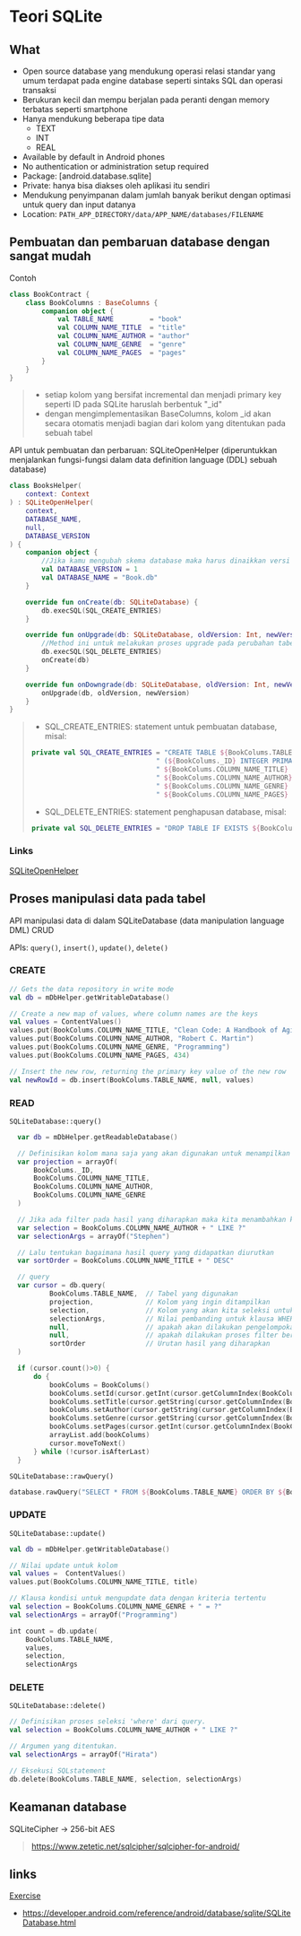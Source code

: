 # Teori SQLite

## What

- Open source database yang mendukung operasi relasi standar yang umum terdapat pada engine database seperti sintaks SQL dan operasi transaksi
- Berukuran kecil dan mempu berjalan pada peranti dengan memory terbatas seperti smartphone
- Hanya mendukung beberapa tipe data
  - TEXT
  - INT
  - REAL
- Available by default in Android phones
- No authentication or administration setup required
- Package: [android.database.sqlite]
- Private: hanya bisa diakses oleh aplikasi itu sendiri
- Mendukung penyimpanan dalam jumlah banyak berikut dengan optimasi untuk query dan input datanya
- Location: `PATH_APP_DIRECTORY/data/APP_NAME/databases/FILENAME`

## Pembuatan dan pembaruan database dengan sangat mudah

Contoh

```kotlin
class BookContract {
    class BookColumns : BaseColumns {
        companion object {
            val TABLE_NAME         = "book"
            val COLUMN_NAME_TITLE  = "title"
            val COLUMN_NAME_AUTHOR = "author"
            val COLUMN_NAME_GENRE  = "genre"
            val COLUMN_NAME_PAGES  = "pages"
        }
    }
}
```

> - setiap kolom yang bersifat incremental dan menjadi primary key seperti ID pada SQLite haruslah berbentuk "\_id"
> - dengan mengimplementasikan BaseColumns, kolom \_id akan secara otomatis menjadi bagian dari kolom yang ditentukan pada sebuah tabel

API untuk pembuatan dan perbaruan: SQLiteOpenHelper
(diperuntukkan menjalankan fungsi-fungsi dalam data definition language (DDL) sebuah database)

```kotlin
class BooksHelper(
    context: Context
) : SQLiteOpenHelper(
    context,
    DATABASE_NAME,
    null,
    DATABASE_VERSION
) {
    companion object {
        //Jika kamu mengubah skema database maka harus dinaikkan versi databasenya.
        val DATABASE_VERSION = 1
        val DATABASE_NAME = "Book.db"
    }

    override fun onCreate(db: SQLiteDatabase) {
        db.execSQL(SQL_CREATE_ENTRIES)
    }

    override fun onUpgrade(db: SQLiteDatabase, oldVersion: Int, newVersion: Int) {
        //Method ini untuk melakukan proses upgrade pada perubahan tabel dan skema database. Fokus migrasi data akan dilakukan disini
        db.execSQL(SQL_DELETE_ENTRIES)
        onCreate(db)
    }

    override fun onDowngrade(db: SQLiteDatabase, oldVersion: Int, newVersion: Int) {
        onUpgrade(db, oldVersion, newVersion)
    }
}
```

> - SQL_CREATE_ENTRIES: statement untuk pembuatan database, misal:
>
> ```kotlin
> private val SQL_CREATE_ENTRIES = "CREATE TABLE ${BookColums.TABLE_NAME}" +
>                                " (${BookColums._ID} INTEGER PRIMARY KEY," +
>                                " ${BookColums.COLUMN_NAME_TITLE} TEXT," +
>                                " ${BookColums.COLUMN_NAME_AUTHOR} TEXT," +
>                                " ${BookColums.COLUMN_NAME_GENRE} TEXT," +
>                                " ${BookColums.COLUMN_NAME_PAGES} INT)"
> ```
>
> - SQL_DELETE_ENTRIES: statement penghapusan database, misal:
>
> ```kotlin
> private val SQL_DELETE_ENTRIES = "DROP TABLE IF EXISTS ${BookColums.TABLE_NAME}"
> ```

### Links

[SQLiteOpenHelper](https://developer.android.com/reference/android/database/sqlite/SQLiteOpenHelper.html)

## Proses manipulasi data pada tabel

API manipulasi data di dalam SQLiteDatabase
(data manipulation language DML) CRUD

APIs: `query()`, `insert()`, `update()`, `delete()`

### CREATE

```kotlin
// Gets the data repository in write mode
val db = mDbHelper.getWritableDatabase()

// Create a new map of values, where column names are the keys
val values = ContentValues()
values.put(BookColums.COLUMN_NAME_TITLE, "Clean Code: A Handbook of Agile Software Craftsmanship")
values.put(BookColums.COLUMN_NAME_AUTHOR, "Robert C. Martin")
values.put(BookColums.COLUMN_NAME_GENRE, "Programming")
values.put(BookColums.COLUMN_NAME_PAGES, 434)

// Insert the new row, returning the primary key value of the new row
val newRowId = db.insert(BookColums.TABLE_NAME, null, values)
```

### READ

`SQLiteDatabase::query()`

```kotlin
  var db = mDbHelper.getReadableDatabase()

  // Definisikan kolom mana saja yang akan digunakan untuk menampilkan data
  var projection = arrayOf(
      BookColums._ID,
      BookColums.COLUMN_NAME_TITLE,
      BookColums.COLUMN_NAME_AUTHOR,
      BookColums.COLUMN_NAME_GENRE
  )

  // Jika ada filter pada hasil yang diharapkan maka kita menambahkan klausa WHERE "author" LIKE 'Stephen'
  var selection = BookColums.COLUMN_NAME_AUTHOR + " LIKE ?"
  var selectionArgs = arrayOf("Stephen")

  // Lalu tentukan bagaimana hasil query yang didapatkan diurutkan
  var sortOrder = BookColums.COLUMN_NAME_TITLE + " DESC"

  // query
  var cursor = db.query(
          BookColums.TABLE_NAME,  // Tabel yang digunakan
          projection,             // Kolom yang ingin ditampilkan
          selection,              // Kolom yang akan kita seleksi untuk kebutuhan filter dalam klausa WHERE
          selectionArgs,          // Nilai pembanding untuk klausa WHERE untuk proses seleksi
          null,                   // apakah akan dilakukan pengelompokan hasil (group), null untuk tidak
          null,                   // apakah dilakukan proses filter berdasarkan hasil pengelompokan, null untuk tidak
          sortOrder               // Urutan hasil yang diharapkan
  )

  if (cursor.count()>0) {
      do {
          bookColums = BookColums()
          bookColums.setId(cursor.getInt(cursor.getColumnIndex(BookColums._ID)))
          bookColums.setTitle(cursor.getString(cursor.getColumnIndex(BookColums.COLUMN_NAME_TITLE)))
          bookColums.setAuthor(cursor.getString(cursor.getColumnIndex(BookColums.COLUMN_NAME_AUTHOR)))
          bookColums.setGenre(cursor.getString(cursor.getColumnIndex(BookColums.COLUMN_NAME_GENRE)))
          bookColums.setPages(cursor.getInt(cursor.getColumnIndex(BookColums.COLUMN_NAME_PAGES)))
          arrayList.add(bookColums)
          cursor.moveToNext()
      } while (!cursor.isAfterLast)
  }
```

`SQLiteDatabase::rawQuery()`

```kotlin
database.rawQuery("SELECT * FROM ${BookColums.TABLE_NAME} ORDER BY ${BookColums.COLUMN_NAME_PAGES} DESC", null)
```

### UPDATE

`SQLiteDatabase::update()`

```kotlin
val db = mDbHelper.getWritableDatabase()

// Nilai update untuk kolom
val values =  ContentValues()
values.put(BookColums.COLUMN_NAME_TITLE, title)

// Klausa kondisi untuk mengupdate data dengan kriteria tertentu
val selection = BookColums.COLUMN_NAME_GENRE + " = ?"
val selectionArgs = arrayOf("Programming")

int count = db.update(
    BookColums.TABLE_NAME,
    values,
    selection,
    selectionArgs
```

### DELETE

`SQLiteDatabase::delete()`

```kotlin
// Definisikan proses seleksi 'where' dari query.
val selection = BookColums.COLUMN_NAME_AUTHOR + " LIKE ?"

// Argumen yang ditentukan.
val selectionArgs = arrayOf("Hirata")

// Eksekusi SQLstatement
db.delete(BookColums.TABLE_NAME, selection, selectionArgs)
```

## Keamanan database

SQLiteCipher -> 256-bit AES

> https://www.zetetic.net/sqlcipher/sqlcipher-for-android/

## links

[Exercise](./MyNotesApp)

- https://developer.android.com/reference/android/database/sqlite/SQLiteDatabase.html
